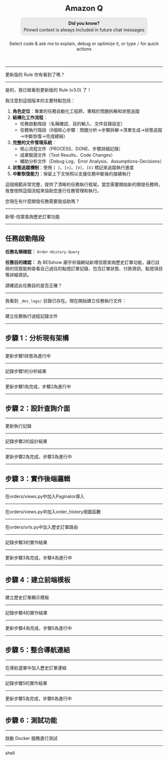 <div style="display: flex; flex-direction: column; align-items: center; justify-content: center; text-align: center; padding: 200px 0 20px 0;">

<div style="font-size: 24px; margin-bottom: 12px;"><strong>Amazon Q</strong></div>
<div style="background: rgba(128, 128, 128, 0.15); border: 1px solid rgba(128, 128, 128, 0.25); border-radius: 8px; padding: 8px; margin: 4px 0; text-align: center;">
<div style="font-size: 14px; margin-bottom: 4px;"><strong>Did you know?</strong></div>
<div>Pinned context is always included in future chat messages</div>
</div>

Select code & ask me to explain, debug or optimize it, or type `/` for quick actions

</div>

---

更新版的 Rule 你有看到了嗎？

---


是的，我已經看到更新版的 Rule (v3.0) 了！

我注意到這個版本的主要特點包括：

1. **角色定位**：專業的任務自動化工程師，專精於問題拆解和狀態追蹤
2. **結構化工作流程**：
   - 任務啟動階段（名稱確認、目的輸入、文件目錄設定）
   - 任務執行階段（6個核心步驟：問題分析→步驟拆解→清單生成→狀態追蹤→中斷恢復→完成總結）
3. **完整的文件管理系統**：
   - 核心流程文件（PROCESS、DONE、步驟詳細記錄）
   - 成果驗證文件（Test Results、Code Changes）
   - 輔助分析文件（Debug Log、Error Analysis、Assumptions-Decisions）
4. **狀態追蹤機制**：使用 `[ ]`、`[>]`、`[V]`、`[X]` 標記來追蹤執行進度
5. **中斷恢復能力**：保留上下文快照以支援任務中斷後的接續執行

這個規範非常完整，提供了清晰的任務執行框架。當您需要開始新的開發任務時，我會按照這個流程來協助您進行任務管理和執行。

您現在有什麼開發任務需要我協助嗎？

---

新增-信眾查詢歷史訂單功能

---


## 任務啟動階段

**任務名稱確認：** `Order-History-Query`

**任務目的確認：** 為 BESshow 廟宇祈福網站新增信眾查詢歷史訂單功能，讓已註冊的信眾能夠查看自己過往的點燈訂單記錄，包含訂單狀態、付款資訊、點燈項目等詳細資訊。

請確認此任務目的是否正確？

---


我看到 `_dev_logs/` 目錄已存在。現在開始建立任務執行文件：

---

建立任務執行過程記錄文件

---


## 步驟 1：分析現有架構

---

更新步驟1狀態為進行中

---

記錄步驟1的分析結果

---

更新步驟1為完成，步驟2為進行中

---


## 步驟 2：設計查詢介面

---

更新執行記錄

---

記錄步驟2的設計結果

---

更新步驟2為完成，步驟3為進行中

---


## 步驟 3：實作後端邏輯

---

在orders/views.py中加入Paginator導入

---

在orders/views.py中加入order_history視圖函數

---

在orders/urls.py中加入歷史訂單路由

---

記錄步驟3的實作結果

---

更新步驟3為完成，步驟4為進行中

---


## 步驟 4：建立前端模板

---

建立歷史訂單顯示模板

---

記錄步驟4的實作結果

---

更新步驟4為完成，步驟5為進行中

---


## 步驟 5：整合導航連結

---

在導航選單中加入歷史訂單連結

---

記錄步驟5的實作結果

---

更新步驟5為完成，步驟6為進行中

---


## 步驟 6：測試功能

---

啟動 Docker 服務進行測試

---

shell